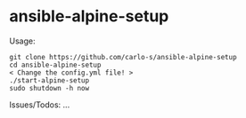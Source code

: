 # ansible-alpine-setup

Usage:

    git clone https://github.com/carlo-s/ansible-alpine-setup
    cd ansible-alpine-setup
    < Change the config.yml file! >
    ./start-alpine-setup
    sudo shutdown -h now
    
Issues/Todos:
...
